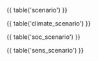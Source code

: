 {{ table('scenario') }}

{{ table('climate_scenario') }}

{{ table('soc_scenario') }}

{{ table('sens_scenario') }}
